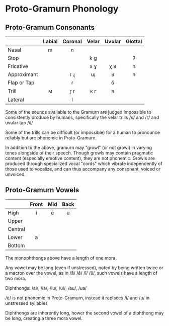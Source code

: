 # Proto-Gramurn Phonology

## Proto-Gramurn Consonants

|             | Labial | Coronal | Velar | Uvular | Glottal |
|:------------|:------:|:-------:|:-----:|:------:|:-------:|
| Nasal       |   m    |   n     |       |        |         |
| Stop        |        |         |  k g  |        |    ʔ    |
| Fricative   |        |         |  x ɣ  |  χ ʁ   |    h    |
| Approximant |        |  ɾ ɻ    |    ɰ  |    ʁ   |    h    |
| Flap or Tap |        |  ɾ      |       |    ɢ̆   |         |
| Trill       |   м    |  r̥ r    |  к г  |    ʀ   |         |
| Lateral     |        |    l    |       |        |         |

Some of the sounds available to the Gramurn are judged impossible to consistently produce by humans, specifically the velar trills /к/ and /г/ and uvular tap /ɢ̆/

Some of the trills can be difficult (or impossible) for a human to pronounce reliably but are phonemic in Proto-Gramurn.

In addition to the above, gramurn may "growl" (or not growl) in varying tones alongside of their speech. Though growls may contain pragmatic content (especially emotive content), they are not phonemic. Growls are produced through specialized vocal "cords" which vibrate independently of those used to vocalize, and can thus accompany any consonant, voiced or unvoiced.

## Proto-Gramurn Vowels

|  | Front | Mid | Back |
|:-|:-:|:-:|:-:|
| High | i | e | u |
| Upper | | |
| Central | | |
| Lower | a | |
| Bottom | | |

The monophthongs above have a length of one mora.

Any vowel may be long (even if unstressed), noted by being written twice or a macron over the vowel, as in /ā/ /ē/ /ī/ /ū/, such vowels have a length of two mora.

Diphthongs: /ai/, /ia/, /iu/, /ui/, /au/, /ua/

/e/ is not phonemic in Proto-Gramurn, instead it replaces /i/ and /u/ in unstressed syllables


Diphthongs are inherently long, hower the second vowel of a diphthong may be long, creating a three mora vowel.
